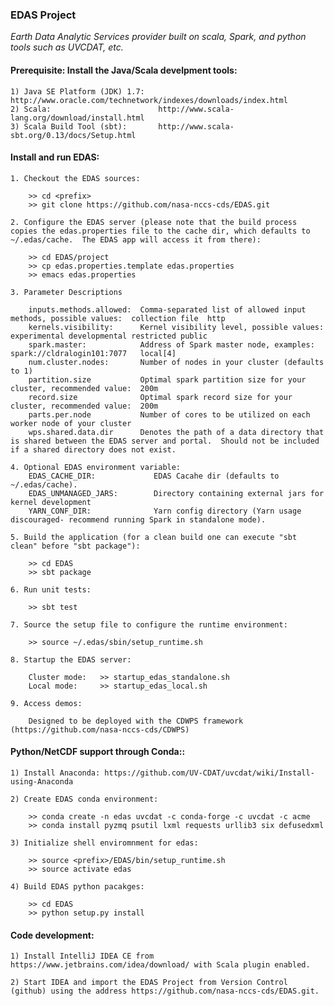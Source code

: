 
###                                EDAS Project

_Earth Data Analytic Services provider built on scala, Spark, and python tools such as UVCDAT, etc._

####  Prerequisite: Install the Java/Scala develpment tools:

    1) Java SE Platform (JDK) 1.7:   http://www.oracle.com/technetwork/indexes/downloads/index.html
    2) Scala:                        http://www.scala-lang.org/download/install.html
    3) Scala Build Tool (sbt):       http://www.scala-sbt.org/0.13/docs/Setup.html

####  Install and run EDAS:

    1. Checkout the EDAS sources:

        >> cd <prefix>
        >> git clone https://github.com/nasa-nccs-cds/EDAS.git 
        
    2. Configure the EDAS server (please note that the build process copies the edas.properties file to the cache dir, which defaults to ~/.edas/cache.  The EDAS app will access it from there):
    
        >> cd EDAS/project
        >> cp edas.properties.template edas.properties
        >> emacs edas.properties
        
    3. Parameter Descriptions
        
        inputs.methods.allowed:  Comma-separated list of allowed input methods, possible values:  collection file  http
        kernels.visibility:      Kernel visibility level, possible values:  experimental developmental restricted public
        spark.master:            Address of Spark master node, examples:  spark://cldralogin101:7077   local[4]
        num.cluster.nodes:       Number of nodes in your cluster (defaults to 1)
        partition.size           Optimal spark partition size for your cluster, recommended value:  200m
        record.size              Optimal spark record size for your cluster, recommended value:  200m
        parts.per.node           Number of cores to be utilized on each worker node of your cluster   
        wps.shared.data.dir      Denotes the path of a data directory that is shared between the EDAS server and portal.  Should not be included if a shared directory does not exist.
        
    4. Optional EDAS environment variable:
        EDAS_CACHE_DIR:             EDAS Cacahe dir (defaults to ~/.edas/cache).
        EDAS_UNMANAGED_JARS:        Directory containing external jars for kernel development
        YARN_CONF_DIR:              Yarn config directory (Yarn usage discouraged- recommend running Spark in standalone mode).

    5. Build the application (for a clean build one can execute "sbt clean" before "sbt package"):

        >> cd EDAS
        >> sbt package

    6. Run unit tests:

        >> sbt test

    7. Source the setup file to configure the runtime environment:

        >> source ~/.edas/sbin/setup_runtime.sh

    8. Startup the EDAS server:
     
        Cluster mode:   >> startup_edas_standalone.sh
        Local mode:     >> startup_edas_local.sh

    9. Access demos:

        Designed to be deployed with the CDWPS framework (https://github.com/nasa-nccs-cds/CDWPS)

####  Python/NetCDF support through Conda::

    1) Install Anaconda: https://github.com/UV-CDAT/uvcdat/wiki/Install-using-Anaconda
    
    2) Create EDAS conda environment:
        
        >> conda create -n edas uvcdat -c conda-forge -c uvcdat -c acme 
        >> conda install pyzmq psutil lxml requests urllib3 six defusedxml
        
    3) Initialize shell enviromnment for edas:
    
        >> source <prefix>/EDAS/bin/setup_runtime.sh
        >> source activate edas
        
    4) Build EDAS python pacakges:
    
        >> cd EDAS
        >> python setup.py install

####  Code development:

    1) Install IntelliJ IDEA CE from https://www.jetbrains.com/idea/download/ with Scala plugin enabled.
    
    2) Start IDEA and import the EDAS Project from Version Control (github) using the address https://github.com/nasa-nccs-cds/EDAS.git.
        
    
        
